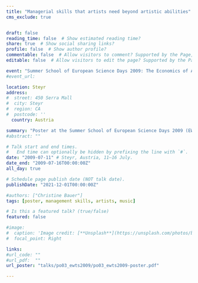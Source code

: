 ```yaml
---
title: "Managerial skills that artists need beyond artistic abilities"
cms_exclude: true


draft: false
reading_time: false  # Show estimated reading time?
share: true  # Show social sharing links?
profile: false  # Show author profile?
commentable: false  # Allow visitors to comment? Supported by the Page, Post, and Docs content types.
editable: false  # Allow visitors to edit the page? Supported by the Page, Post, and Docs content types.

event: "Summer School of European Science Days 2009: The Economics of Art and Culture (EWTS 2009)"
#event_url: 

location: Steyr
address:
#  street: 450 Serra Mall
#  city: Steyr
#  region: CA
#  postcode: ''
  country: Austria

summary: "Poster at the Summer School of European Science Days 2009 (EWTS 2009): The Economics of Art and Culture."
#abstract: ""

# Talk start and end times.
#   End time can optionally be hidden by prefixing the line with `#`.
date: "2009-07-11" # Steyr, Austria, 11–16 July.
date_end: "2009-07-16T00:00:00Z"
all_day: true

# Schedule page publish date (NOT talk date).
publishDate: "2021-12-01T00:00:00Z"

#authors: ["Christine Bauer"]
tags: [poster, management skills, artists, music]

# Is this a featured talk? (true/false)
featured: false

#image:
#  caption: 'Image credit: [**Unsplash**](https://unsplash.com/photos/bzdhc5b3Bxs)'
#  focal_point: Right

links:
#url_code: ""
#url_pdf:  ""
url_poster: "talks/po03_ewts2009/po03_ewts2009-poster.pdf"

---
```


